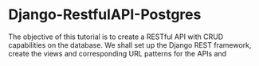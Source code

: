 # Django-RestfulAPI-Postgres
The objective of this tutorial is to create a RESTful API with CRUD capabilities on the database. We shall set up the Django REST framework, create the views and corresponding URL patterns for the APIs and
